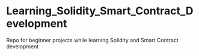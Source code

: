 # Learning_Solidity_Smart_Contract_Development
Repo for beginner projects while learning Solidity and Smart Contract development
